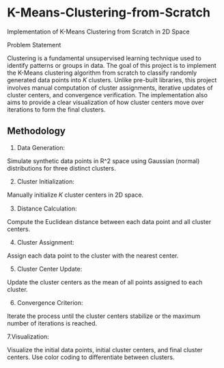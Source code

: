 # K-Means-Clustering-from-Scratch
Implementation of K-Means Clustering from Scratch in 2D Space

Problem Statement

Clustering is a fundamental unsupervised learning technique used to identify patterns or groups in data. The goal of this project is to implement the K-Means clustering algorithm from scratch to classify randomly generated data points into 𝐾 clusters. Unlike pre-built libraries, this project involves manual computation of cluster assignments, iterative updates of cluster centers, and convergence verification. The implementation also aims to provide a clear visualization of how cluster centers move over iterations to form the final clusters.


Methodology
------------------------------------------------------------------------------------------------------------------------------------------------------------------------------------------
1. Data Generation:

Simulate synthetic data points in R^2 space using Gaussian (normal) distributions for three distinct clusters.

2. Cluster Initialization:

Manually initialize 𝐾 cluster centers in 2D space.

3. Distance Calculation:

Compute the Euclidean distance between each data point and all cluster centers.

4. Cluster Assignment:

Assign each data point to the cluster with the nearest center.

5. Cluster Center Update:

Update the cluster centers as the mean of all points assigned to each cluster.

6. Convergence Criterion:

Iterate the process until the cluster centers stabilize or the maximum number of iterations is reached.

7.Visualization:

Visualize the initial data points, initial cluster centers, and final cluster centers.
Use color coding to differentiate between clusters.
